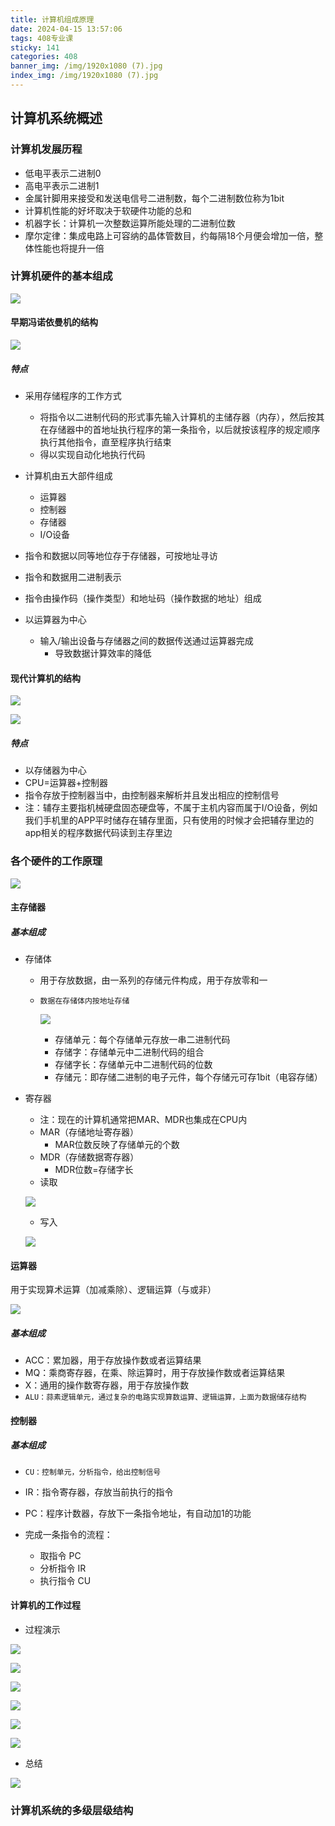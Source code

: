 ```yaml
---
title: 计算机组成原理
date: 2024-04-15 13:57:06
tags: 408专业课	
sticky: 141
categories: 408
banner_img: /img/1920x1080 (7).jpg
index_img: /img/1920x1080 (7).jpg
---
```


## 计算机系统概述

### 计算机发展历程

* 低电平表示二进制0
* 高电平表示二进制1
* 金属针脚用来接受和发送电信号二进制数，每个二进制数位称为1bit
* 计算机性能的好坏取决于软硬件功能的总和
* 机器字长：计算机一次整数运算所能处理的二进制位数
* 摩尔定律：集成电路上可容纳的晶体管数目，约每隔18个月便会增加一倍，整体性能也将提升一倍

### 计算机硬件的基本组成

![](/img/145732.jpg)

#### 早期冯诺依曼机的结构

![](/img/144503.jpg)

##### 特点

* 采用存储程序的工作方式
  * 将指令以二进制代码的形式事先输入计算机的主储存器（内存），然后按其在存储器中的首地址执行程序的第一条指令，以后就按该程序的规定顺序执行其他指令，直至程序执行结束
  * 得以实现自动化地执行代码

* 计算机由五大部件组成
  * 运算器
  * 控制器
  * 存储器
  * I/O设备
* 指令和数据以同等地位存于存储器，可按地址寻访
* 指令和数据用二进制表示
* 指令由操作码（操作类型）和地址码（操作数据的地址）组成
* 以运算器为中心
  * 输入/输出设备与存储器之间的数据传送通过运算器完成
    * 导致数据计算效率的降低

#### 现代计算机的结构

![](/img/145236.jpg)

![](/img/145449.jpg)

##### 特点

* 以存储器为中心
* CPU=运算器+控制器
* 指令存放于控制器当中，由控制器来解析并且发出相应的控制信号
* 注：辅存主要指机械硬盘固态硬盘等，不属于主机内容而属于I/O设备，例如我们手机里的APP平时储存在辅存里面，只有使用的时候才会把辅存里边的app相关的程序数据代码读到主存里边

### 各个硬件的工作原理

![](/img/163027.jpg)

#### 主存储器

##### 基本组成

* 存储体

  * 用于存放数据，由一系列的存储元件构成，用于存放零和一

  * `数据在存储体内按地址存储`

    ![](/img/151037.jpg)

    * 存储单元：每个存储单元存放一串二进制代码
    * 存储字：存储单元中二进制代码的组合
    * 存储字长：存储单元中二进制代码的位数
    * 存储元：即存储二进制的电子元件，每个存储元可存1bit（电容存储）

* 寄存器

  * 注：现在的计算机通常把MAR、MDR也集成在CPU内
  * MAR（存储地址寄存器）
    * MAR位数反映了存储单元的个数
  * MDR（存储数据寄存器）
    * MDR位数=存储字长
  * 读取

  ![](/img/150346.jpg)

  * 写入

  ![](/img/150449.jpg)

#### 运算器

用于实现算术运算（加减乘除）、逻辑运算（与或非）

![](/img/151924.jpg)

##### 基本组成

* ACC：累加器，用于存放操作数或者运算结果
* MQ：乘商寄存器，在乘、除运算时，用于存放操作数或者运算结果
* X：通用的操作数寄存器，用于存放操作数
* `ALU：蒜素逻辑单元，通过复杂的电路实现算数运算、逻辑运算，上面为数据储存结构`

#### 控制器

##### 基本组成

* `CU：控制单元，分析指令，给出控制信号`
* IR：指令寄存器，存放当前执行的指令
* PC：程序计数器，存放下一条指令地址，有自动加1的功能

* 完成一条指令的流程：
  * 取指令 PC
  * 分析指令 IR
  * 执行指令 CU

#### 计算机的工作过程

* 过程演示

![](/img/155208.jpg)

![](/img/155801.jpg)

![](/img/161851.jpg)

![](/img/162123.jpg)

![](/img/162450.jpg)

![](/img/162559.jpg)

* 总结

![](/img/162909.jpg)

### 计算机系统的多级层级结构